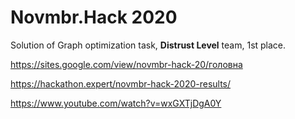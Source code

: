 # Novmbr.Hack 2020

Solution of Graph optimization task, **Distrust Level** team, 1st place.

https://sites.google.com/view/novmbr-hack-20/головна

https://hackathon.expert/novmbr-hack-2020-results/

https://www.youtube.com/watch?v=wxGXTjDgA0Y
